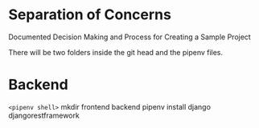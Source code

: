 # Separation of Concerns

Documented Decision Making and Process for Creating a Sample Project

There will be two folders inside the git head and the pipenv files.



# Backend



`<pipenv shell>`
mkdir frontend backend
pipenv install django djangorestframework
